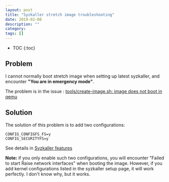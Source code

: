 ```yaml
---
layout: post
title: "Syzkaller stretch image troubleshooting"
date: 2019-02-08
description: ""
category: 
tags: []
---
```

* TOC
{:toc}

## Problem

I cannot normally boot stretch image when setting up latest syzkaller, and encounter **"You are in emergency mode"**.

The problem is in the issue : [tools/create-image.sh: image does not boot in qemu](https://github.com/google/syzkaller/issues/760)

## Solution

The solution of this problem is to add two configurations:

```
CONFIG_CONFIGFS_FS=y
CONFIG_SECURITYFS=y
```

See details in [Syzkaller features](https://github.com/google/syzkaller/blob/master/docs/linux/kernel_configs.md#syzkaller-features)

**Note:** if you only enable such two configurations, you will encounter "Failed to start Raise network interfaces" when booting the image. However, if you add kernel configurations listed in the syzkaller setup page, it will work perfectly. I don't know why, but it works.
